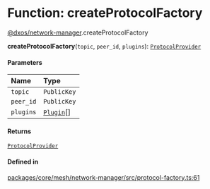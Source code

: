 # Function: createProtocolFactory

[@dxos/network-manager](../modules/dxos_network_manager.md).createProtocolFactory

**createProtocolFactory**(`topic`, `peer_id`, `plugins`): [`ProtocolProvider`](../types/dxos_network_manager.ProtocolProvider.md)

#### Parameters

| Name | Type |
| :------ | :------ |
| `topic` | `PublicKey` |
| `peer_id` | `PublicKey` |
| `plugins` | [`Plugin`](../interfaces/dxos_network_manager.Plugin.md)[] |

#### Returns

[`ProtocolProvider`](../types/dxos_network_manager.ProtocolProvider.md)

#### Defined in

[packages/core/mesh/network-manager/src/protocol-factory.ts:61](https://github.com/dxos/dxos/blob/main/packages/core/mesh/network-manager/src/protocol-factory.ts#L61)
